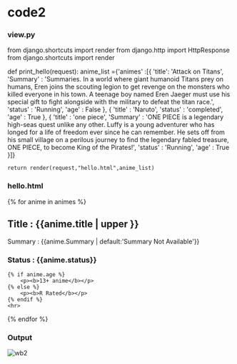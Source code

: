 # code2 
### view.py
from django.shortcuts import render
from django.http import HttpResponse
from django.shortcuts import render

def print_hello(request):
    anime_list ={'animes' :[{
        'title': 'Attack on Titans',
        'Summary' : 'Summaries. In a world where giant humanoid Titans prey on humans, Eren joins the scouting legion to get revenge on the monsters who killed everyone in his town. A teenage boy named Eren Jaeger must use his special gift to fight alongside with the military to defeat the titan race.',
        'status' : 'Running',
        'age' : False
    },
    {
        'title' : 'Naruto',
        'status' : 'completed',
        'age' : True
    },
    {
        'title' : 'one piece',
        'Summary' : 'ONE PIECE is a legendary high-seas quest unlike any other. Luffy is a young adventurer who has longed for a life of freedom ever since he can remember. He sets off from his small village on a perilous journey to find the legendary fabled treasure, ONE PIECE, to become King of the Pirates!',
        'status' : 'Running',
        'age' : True
    }]}

    return render(request,"hello.html",anime_list)

### hello.html
{% for anime in animes %}
    <h2>Title : {{anime.title | upper }}</title></h2>
    <p>Summary : {{anime.Summary | default:'Summary Not Available'}} </p>
    <h3>Status : {{anime.status}} </h3>
    
    {% if anime.age %}
        <p><b>13+ anime</b></p>
    {% else %}
        <p><b>R Rated</b></p>
    {% endif %}
    <hr>
{% endfor %}

### Output
![wb2](https://github.com/nithinganesh1/django/assets/122164879/eb0b8cd6-4da2-4b9d-a74c-1c325a352f43)
